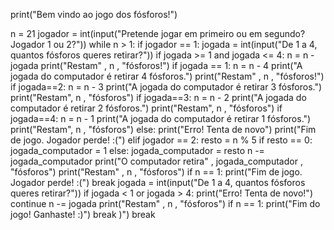 print("Bem vindo ao jogo dos fósforos!")

n = 21
jogador = int(input("Pretende jogar em primeiro ou em segundo? Jogador 1 ou 2?"))
while n > 1:
    if jogador == 1:
        jogada = int(input("De 1 a 4, quantos fósforos queres retirar?"))
        if jogada >= 1 and jogada <= 4:
            n = n - jogada
            print("Restam" , n , "fósforos!")
            if jogada == 1:
                        n = n - 4
                        print("A jogada do computador é retirar 4 fósforos.")
                        print("Restam" , n , "fósforos!")
            if jogada==2:
                        n = n - 3
                        print("A jogada do computador é retirar 3 fósforos.")
                        print("Restam", n , "fósforos")
            if jogada==3:
                        n = n - 2
                        print("A jogada do computador é retirar 2 fósforos.")
                        print("Restam", n , "fósforos")
            if jogada==4:
                        n = n - 1
                        print("A jogada do computador é retirar 1 fósforos.")
                        print("Restam", n , "fósforos")
        else:
            print("Erro! Tenta de novo")
        print("Fim de jogo. Jogador perde! :(")
    elif jogador == 2:
            resto = n % 5 
            if resto == 0:
                    jogada_computador = 1
            else:
                jogada_computador = resto
            n -= jogada_computador
            print("O computador retira" , jogada_computador , "fósforos")
            print("Restam" , n , "fósforos")
            if n == 1:
                print("Fim de jogo. Jogador perde! :(")
                break
    jogada = int(input("De 1 a 4, quantos fósforos queres retirar?"))
    if jogada < 1 or jogada > 4:
           print("Erro! Tenta de novo!")
           continue
    n -= jogada
    print("Restam" , n , "fósforos")
    if n == 1:
          print("Fim do jogo! Ganhaste! :)")
          break
       )")
           break
